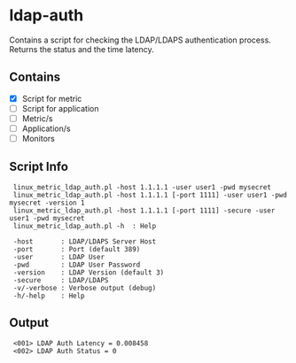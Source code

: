 # ldap-auth
Contains a script for checking the LDAP/LDAPS authentication process.
Returns the status and the time latency.

## Contains
- [x] Script for metric
- [ ] Script for application 
- [ ] Metric/s
- [ ] Application/s
- [ ] Monitors

## Script Info
```
 linux_metric_ldap_auth.pl -host 1.1.1.1 -user user1 -pwd mysecret
 linux_metric_ldap_auth.pl -host 1.1.1.1 [-port 1111] -user user1 -pwd mysecret -version 1
 linux_metric_ldap_auth.pl -host 1.1.1.1 [-port 1111] -secure -user user1 -pwd mysecret
 linux_metric_ldap_auth.pl -h  : Help

 -host       : LDAP/LDAPS Server Host
 -port       : Port (default 389)
 -user       : LDAP User
 -pwd        : LDAP User Password
 -version    : LDAP Version (default 3)
 -secure     : LDAP/LDAPS
 -v/-verbose : Verbose output (debug)
 -h/-help    : Help

```

## Output 

```
 <001> LDAP Auth Latency = 0.008458
 <002> LDAP Auth Status = 0
```

